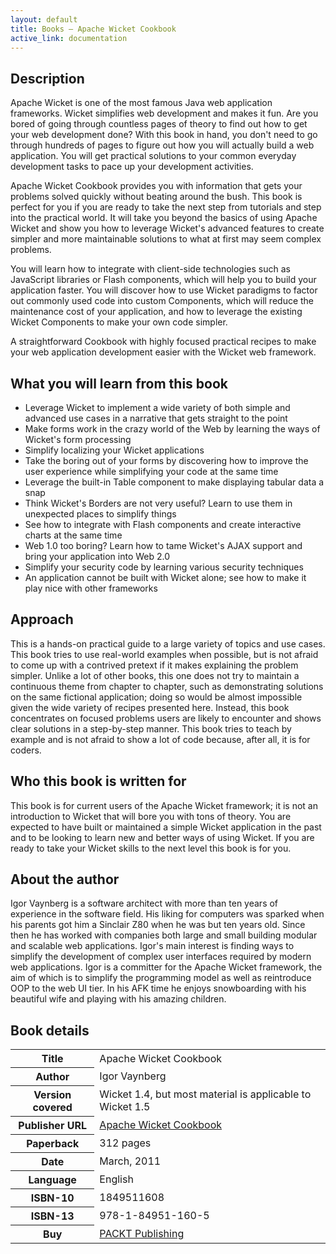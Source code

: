 ```yaml
---
layout: default
title: Books — Apache Wicket Cookbook
active_link: documentation
---
```


## Description ##

Apache Wicket is one of the most famous Java web application frameworks.
Wicket simplifies web development and makes it fun.
Are you bored of going through countless pages of theory to find out how to get your web development done?
With this book in hand, you don't need to go through hundreds of pages to figure out how you will actually build a web application.
You will get practical solutions to your common everyday development tasks to pace up your development activities.

Apache Wicket Cookbook provides you with information that gets your problems solved quickly without beating around the bush.
This book is perfect for you if you are ready to take the next step from tutorials and step into the practical world.
It will take you beyond the basics of using Apache Wicket and show you how to leverage Wicket's advanced features to create simpler and more maintainable solutions to what at first may seem complex problems.

You will learn how to integrate with client-side technologies such as JavaScript libraries or Flash components, which will help you to build your application faster.
You will discover how to use Wicket paradigms to factor out commonly used code into custom Components, which will reduce the maintenance cost of your application, and how to leverage the existing Wicket Components to make your own code simpler.

A straightforward Cookbook with highly focused practical recipes to make your web application development easier with the Wicket web framework.

## What you will learn from this book ##

* Leverage Wicket to implement a wide variety of both simple and advanced use cases in a narrative that gets straight to the point
* Make forms work in the crazy world of the Web by learning the ways of Wicket's form processing
* Simplify localizing your Wicket applications
* Take the boring out of your forms by discovering how to improve the user experience while simplifying your code at the same time
* Leverage the built-in Table component to make displaying tabular data a snap
* Think Wicket's Borders are not very useful? Learn to use them in unexpected places to simplify things
* See how to integrate with Flash components and create interactive charts at the same time
* Web 1.0 too boring? Learn how to tame Wicket's AJAX support and bring your application into Web 2.0
* Simplify your security code by learning various security techniques
* An application cannot be built with Wicket alone; see how to make it play nice with other frameworks

## Approach ##

This is a hands-on practical guide to a large variety of topics and use cases.
This book tries to use real-world examples when possible, but is not afraid to come up with a contrived pretext if it makes explaining the problem simpler.
Unlike a lot of other books, this one does not try to maintain a continuous theme from chapter to chapter, such as demonstrating solutions on the same fictional application; doing so would be almost impossible given the wide variety of recipes presented here.
Instead, this book concentrates on focused problems users are likely to encounter and shows clear solutions in a step-by-step manner.
This book tries to teach by example and is not afraid to show a lot of code because, after all, it is for coders.

## Who this book is written for ##

This book is for current users of the Apache Wicket framework; it is not an introduction to Wicket that will bore you with tons of theory.
You are expected to have built or maintained a simple Wicket application in the past and to be looking to learn new and better ways of using Wicket. 
If you are ready to take your Wicket skills to the next level this book is for you.

## About the author ##

Igor Vaynberg is a software architect with more than ten years of experience in the software field.
His liking for computers was sparked when his parents got him a Sinclair Z80 when he was but ten years old.
Since then he has worked with companies both large and small building modular and scalable web applications.
Igor's main interest is finding ways to simplify the development of complex user interfaces required by modern web applications.
Igor is a committer for the Apache Wicket framework, the aim of which is to simplify the programming model as well as reintroduce OOP to the web UI tier.
In his AFK time he enjoys snowboarding with his beautiful wife and playing with his amazing children.

## Book details ##

<table>
	<tr>
		<th>Title</th>
		<td>Apache Wicket Cookbook</td>
	</tr>
	<tr>
		<th>Author</th>
		<td>Igor Vaynberg</td>
	</tr>
	<tr>
		<th>Version covered</th>
		<td>Wicket 1.4, but most material is applicable to Wicket 1.5</td>
	</tr>
	<tr>
		<th>Publisher URL</th>
		<td><a href="http://www.packtpub.com/apache-wicket-cookbook/book">Apache Wicket Cookbook</a></td>
	</tr>
	<tr>
		<th>Paperback</th>
		<td>312 pages</td>
	</tr>
	<tr>
		<th>Date</th>
		<td>March, 2011</td>
	</tr>
	<tr>
		<th>Language</th>
		<td>English</td>
	</tr>
	<tr>
		<th>ISBN-10</th>
		<td>1849511608</td>
	</tr>
	<tr>
		<th>ISBN-13</th>
		<td>978-1-84951-160-5</td>
	</tr>
	<tr>
		<th>Buy</th>
		<td><a href="http://www.packtpub.com/apache-wicket-cookbook/book">PACKT Publishing</a></td>
	</tr>
</table>
		


